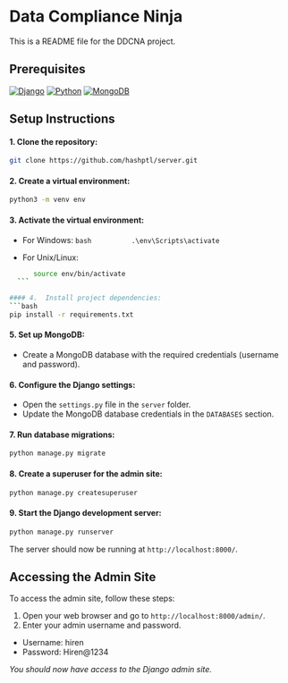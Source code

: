 # Data Compliance Ninja


This is a README file for the DDCNA project.

## Prerequisites

[![Django](https://img.shields.io/badge/Django-3.x-brightgreen.svg)](https://www.djangoproject.com/)
[![Python](https://img.shields.io/badge/Python-3.x-blue.svg)](https://www.python.org/)
[![MongoDB](https://img.shields.io/badge/MongoDB-5.x-green.svg)](https://www.mongodb.com/)

## Setup Instructions

#### 1.  Clone the repository:
```bash 
git clone https://github.com/hashptl/server.git
```

#### 2.  Create a virtual environment:
  ```bash
  python3 -m venv env
````

#### 3.  Activate the virtual environment:

 -   For Windows:
    ```bash         
        .\env\Scripts\activate
    ```

-   For Unix/Linux:
  ```bash
        source env/bin/activate
    ```

#### 4.  Install project dependencies:
```bash
pip install -r requirements.txt
```

#### 5.  Set up MongoDB:

-   Create a MongoDB database with the required credentials (username
    and password).

#### 6.  Configure the Django settings:

-   Open the `settings.py` file in the `server` folder.
-   Update the MongoDB database credentials in the `DATABASES` section.

#### 7.  Run database migrations:
```bash
python manage.py migrate
```

#### 8.  Create a superuser for the admin site:
```bash
python manage.py createsuperuser
```

#### 9.  Start the Django development server:
```bash
python manage.py runserver
```
The server should now be running at `http://localhost:8000/`.

## Accessing the Admin Site

To access the admin site, follow these steps:

1.  Open your web browser and go to `http://localhost:8000/admin/`.
2.  Enter your admin username and password.

-   Username: hiren
-   Password: Hiren@1234

_You should now have access to the Django admin site._




